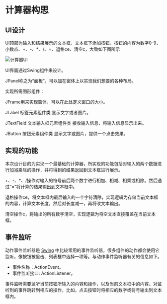 # 计算器构思

## UI设计

UI顶部为输入和结果展示的文本框，文本框下添加按钮，按钮的内容为数字0-9、小数点、+、-、*、/、=、退格ce、清空c，大致如下图所示

![计算器UI](D:\Pictures\QQ浏览器截图\QQ浏览器截图20201223151210.png)

UI界面通过Swing组件来设计。

JPanel称之为“面板”，可以加在窗体上以实现我们想要的各种布局。

实现所需图形组件：

JFrame用来实现窗体，可以在此处定义窗口的大小。

JLabel 标签元素组件类 显示文字或者图片。

JTextField 文本输入框元素组件类 接收输入信息，将输入信息显示出来。

JButton 按钮元素组件类 显示文字或图片，提供一个点击效果。

## 实现的功能

本次设计目的为实现一个最基础的计算器，所实现的功能包括对输入的两个数据进行加减乘除的操作，并将得到的结果返回到文本框进行展示。

+、-、*、/操作对输入的符号前后两个数字进行相加、相减、相乘或相除。然后通过“=”将计算的结果输出到文本框中。

退格操作ce，将文本框内最后输入的一个字符清除，实现逻辑为存储当前文本框的内容，计算文本长度，然后对长度减一，再将改文本输出。

清空操作c，将输出的所有数字清空，实现逻辑为将空文本直接覆盖在当前文本框。



## 事件监听

动作事件监听器是 [Swing](http://c.biancheng.net/swing/) 中比较常用的事件监听器，很多组件的动作都会使用它监听，像按钮被里击、列表框中选择一项等。与动作事件监听器有关的信息如下。

- 事件名称：ActionEvent。
- 事件监听接口: ActionListener。

事件监听需要监听当前按钮所输入的内容和操作，以及当前文本框中的内容。对监听到的事件跳转到相应的操作，比如，点击按钮时将相应的数字或符号输出到文本框内。

